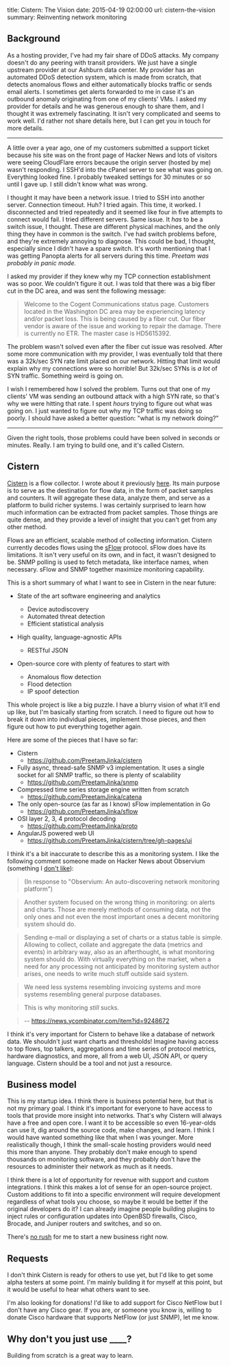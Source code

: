 title: Cistern: The Vision
date: 2015-04-19 02:00:00
url: cistern-the-vision
summary: Reinventing network monitoring

Background
---
As a hosting provider, I've had my fair share of DDoS attacks. My company doesn't do any peering with transit providers. We just have a single upstream provider at our Ashburn data center. My provider has an automated DDoS detection system, which is made from scratch, that detects anomalous flows and either automatically blocks traffic or sends email alerts. I sometimes get alerts forwarded to me in case it's an outbound anomaly originating from one of my clients' VMs. I asked my provider for details and he was generous enough to share them, and I thought it was extremely fascinating. It isn't very complicated and seems to work well. I'd rather not share details here, but I can get you in touch for more details.

---

A little over a year ago, one of my customers submitted a support ticket because his site was on the front page of Hacker News and lots of visitors were seeing CloudFlare errors because the origin server (hosted by me) wasn't responding. I SSH'd into the cPanel server to see what was going on. Everything looked fine. I probably tweaked settings for 30 minutes or so until I gave up. I still didn't know what was wrong.

I thought it may have been a network issue. I tried to SSH into another server. Connection timeout. Huh? I tried again. This time, it worked. I disconnected and tried repeatedly and it seemed like four in five attempts to connect would fail. I tried different servers. Same issue. It *has* to be a switch issue, I thought. These are different physical machines, and the only thing they have in common is the switch. I've had switch problems before, and they're extremely annoying to diagnose. This could be bad, I thought, especially since I didn't have a spare switch. It's worth mentioning that I was getting Panopta alerts for all servers during this time. *Preetam was probably in panic mode.*

I asked my provider if they knew why my TCP connection establishment was so poor. We couldn't figure it out. I was told that there was a big fiber cut in the DC area, and was sent the following message:

> Welcome to the Cogent Communications status page. Customers located in the Washington DC area may be experiencing latency and/or packet loss. This is being caused by a fiber cut. Our fiber vendor is aware of the issue and working to repair the damage. There is currently no ETR. The master case is HD5615392.

The problem wasn't solved even after the fiber cut issue was resolved. After some more communication with my provider, I was eventually told that there was a 32k/sec SYN rate limit placed on our network. Hitting that limit would explain why my connections were so horrible! But 32k/sec SYNs is *a lot* of SYN traffic. Something weird is going on.

I wish I remembered how I solved the problem. Turns out that one of my clients' VM was sending an outbound attack with a high SYN rate, so that's why we were hitting that rate. I spent *hours* trying to figure out what was going on. I just wanted to figure out why my TCP traffic was doing so poorly. I should have asked a better question: "what is my network doing?"

---

Given the right tools, those problems could have been solved in seconds or minutes. Really. I am trying to build one, and it's called Cistern.

Cistern
---
[Cistern](http://preetamjinka.github.io/cistern/) is a flow collector. I wrote about it previously [here](http://misfra.me/state-of-the-state-part-ii). Its main purpose is to serve as the destination for flow data, in the form of packet samples and counters. It will aggregate these data, analyze them, and serve as a platform to build richer systems. I was certainly surprised to learn how much information can be extracted from packet samples. Those things are quite dense, and they provide a level of insight that you can't get from any other method.

Flows are an efficient, scalable method of collecting information. Cistern currently decodes flows using the [sFlow](http://sflow.org/) protocol. sFlow does have its limitations. It isn't very useful on its own, and in fact, it wasn't designed to be. SNMP polling is used to fetch metadata, like interface names, when necessary. sFlow and SNMP together maximize monitoring capability.

This is a short summary of what I want to see in Cistern in the near future:

* State of the art software engineering and analytics
    * Device autodiscovery
    * Automated threat detection
    * Efficient statistical analysis

* High quality, language-agnostic APIs
	* RESTful JSON

* Open-source core with plenty of features to start with
	* Anomalous flow detection
	* Flood detection
	* IP spoof detection

This whole project is like a big puzzle. I have a blurry vision of what it'll end up like, but I'm basically starting from scratch. I need to figure out how to break it down into individual pieces, implement those pieces, and then figure out how to put everything together again.

Here are some of the pieces that I have so far:

* Cistern
	* https://github.com/PreetamJinka/cistern
* Fully async, thread-safe SNMP v3 implementation. It uses a single socket for all SNMP traffic, so there is plenty of scalability
	* https://github.com/PreetamJinka/snmp
* Compressed time series storage engine written from scratch
	* https://github.com/PreetamJinka/catena
* The only open-source (as far as I know) sFlow implementation in Go
	* https://github.com/PreetamJinka/sflow
* OSI layer 2, 3, 4 protocol decoding
	* https://github.com/PreetamJinka/proto
* AngularJS powered web UI
	* https://github.com/PreetamJinka/cistern/tree/gh-pages/ui

I think it's a bit inaccurate to describe this as a monitoring system. I like the following comment someone made on Hacker News about Observium (something I [don't like](http://misfra.me/observium-annoys-me)):

> (In response to "Observium: An auto-discovering network monitoring platform")

> Another system focused on the wrong thing in monitoring: on alerts and charts. Those are merely methods of consuming data, not the only ones and not even the most important ones a decent monitoring system should do.

> Sending e-mail or displaying a set of charts or a status table is simple. Allowing to collect, collate and aggregate the data (metrics and events) in arbitrary way, also as an afterthought, is what monitoring system should do. With virtually everything on the market, when a need for any processing not anticipated by monitoring system author arises, one needs to write much stuff outside said system.

> We need less systems resembling invoicing systems and more systems resembling general purpose databases.

> This is why monitoring *still* sucks.

> -- https://news.ycombinator.com/item?id=9248672

I think it's very important for Cistern to behave like a database of network data. We shouldn't just want charts and thresholds! Imagine having access to top flows, top talkers, aggregations and time series of protocol metrics, hardware diagnostics, and more, all from a web UI, JSON API, or query language. Cistern should be a tool and not just a resource.

Business model
---
This is my startup idea. I think there is business potential here, but that is not my primary goal. I think it's important for everyone to have access to tools that provide more insight into networks. That's why Cistern will always have a free and open core. I want it to be accessible so even 16-year-olds can use it, dig around the source code, make changes, and learn. I think I would have wanted something like that when I was younger. More realistically though, I think the small-scale hosting providers would need this more than anyone. They probably don't make enough to spend thousands on monitoring software, and they probably don't have the resources to administer their network as much as it needs.

I think there is a lot of opportunity for revenue with support and custom integrations. I think this makes a lot of sense for an open-source project. Custom additions to fit into a specific environment will require development regardless of what tools you choose, so maybe it would be better if the original developers do it? I can already imagine people building plugins to inject rules or configuration updates into OpenBSD firewalls, Cisco, Brocade, and Juniper routers and switches, and so on.

There's [no rush](http://misfra.me/no-rush) for me to start a new business right now.

Requests
---
I don't think Cistern is ready for others to use yet, but I'd like to get some alpha testers at some point. I'm mainly building it for myself at this point, but it would be useful to hear what others want to see.

I'm also looking for donations! I'd like to add support for Cisco NetFlow but I don't have any Cisco gear. If you are, or someone you know is, willing to donate Cisco hardware that supports NetFlow (or just SNMP), let me know.

Why don't you just use ____?
---
Building from scratch is a great way to learn.
